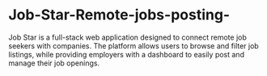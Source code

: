 # Job-Star-Remote-jobs-posting-
Job Star is a full-stack web application designed to connect remote job seekers with companies. The platform allows users to browse and filter job listings, while providing employers with a dashboard to easily post and manage their job openings. 
